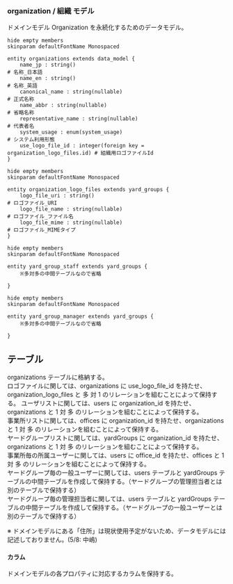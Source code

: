 ### organization / 組織 モデル

ドメインモデル Organization を永続化するためのデータモデル。

```plantuml
hide empty members
skinparam defaultFontName Monospaced

entity organizations extends data_model {
    name_jp : string()                                                   # 名称_日本語
    name_en : string()                                                   # 名称_英語
    canonical_name : string(nullable)                                    # 正式名称
    name_abbr : string(nullable)                                         # 省略名称
    representative_name : string(nullable)                               # 代表者名
    system_usage : enum(system_usage)                                    # システム利用形態
    use_logo_file_id : integer(foreign key = organization_logo_files.id) # 組織用ロゴファイルId
}
```

```plantuml
hide empty members
skinparam defaultFontName Monospaced

entity organization_logo_files extends yard_groups {
    logo_file_uri : string()                                              # ロゴファイル_URI
    logo_file_name : string(nullable)                                     # ロゴファイル_ファイル名
    logo_file_mime : string(nullable)                                     # ロゴファイル_MIMEタイプ
}
```

```plantuml
hide empty members
skinparam defaultFontName Monospaced

entity yard_group_staff extends yard_groups {
    ※多対多の中間テーブルなので省略

}
```

```plantuml
hide empty members
skinparam defaultFontName Monospaced

entity yard_group_manager extends yard_groups {
    ※多対多の中間テーブルなので省略

}
```

## テーブル

organizations テーブルに格納する。<br>
ロゴファイルに関しては、organizations に use_logo_file_id を持たせ、organization_logo_files と 多 対 1 のリレーションを組むことによって保持する。
ユーザリストに関しては、users に organization_id を持たせ、organizations と 1 対 多 のリレーションを組むことによって保持する。<br>
事業所リストに関しては、offices に organization_id を持たせ、organizations と 1 対 多 のリレーションを組むことによって保持する。<br>
ヤードグループリストに関しては、yardGroups に organization_id を持たせ、organizations と 1 対 多 のリレーションを組むことによって保持する。<br>
事業所毎の所属ユーザーに関しては、users に office_id を持たせ、offices と 1 対 多 のリレーションを組むことによって保持する。<br>
ヤードグループ毎の一般ユーザーに関しては、users テーブルと yardGroups テーブルの中間テーブルを作成して保持する。（ヤードグループの管理担当者とは別のテーブルで保持する）<br>
ヤードグループ毎の管理担当者に関しては、users テーブルと yardGroups テーブルの中間テーブルを作成して保持する。（ヤードグループの一般ユーザーとは別のテーブルで保持する）<br>

※ ドメインモデルにある「住所」は現状使用予定がないため、データモデルには記述しておりません。(5/8: 中嶋)

#### カラム

ドメインモデルの各プロパティに対応するカラムを保持する。
